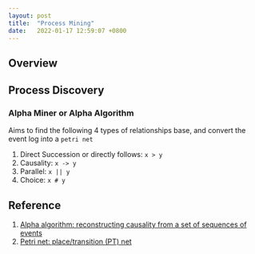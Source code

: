 ```yaml
---
layout: post
title:  "Process Mining"
date:   2022-01-17 12:59:07 +0800
---
```


## Overview

## Process Discovery

### Alpha Miner or Alpha Algorithm

Aims to find the following 4 types of relationships base, and convert the event log into a `petri net`

1. Direct Succession or directly follows: `x > y`
2. Causality: `x -> y`
3. Parallel: `x || y`
4. Choice: `x # y`



## Reference

1. [Alpha algorithm: reconstructing causality from a set of sequences of events](https://www.wikiwand.com/en/Alpha_algorithm)
2. [Petri net: place/transition (PT) net](https://www.wikiwand.com/en/Petri_net)